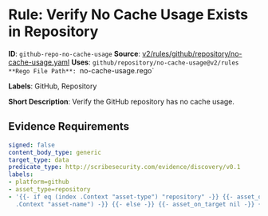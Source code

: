 # Rule: Verify No Cache Usage Exists in Repository

**ID**: `github-repo-no-cache-usage`
**Source**: [v2/rules/github/repository/no-cache-usage.yaml](https://github.com/scribe-public/sample-policies/v2/rules/github/repository/no-cache-usage.yaml)
**Uses**: `github/repository/no-cache-usage@v2/rules
**Rego File Path**: `no-cache-usage.rego`

**Labels**: GitHub, Repository

**Short Description**: Verify the GitHub repository has no cache usage.

## Evidence Requirements

```yaml
signed: false
content_body_type: generic
target_type: data
predicate_type: http://scribesecurity.com/evidence/discovery/v0.1
labels:
- platform=github
- asset_type=repository
- '{{- if eq (index .Context "asset-type") "repository" -}} {{- asset_on_target (index
  .Context "asset-name") -}} {{- else -}} {{- asset_on_target nil -}} {{- end -}}'
```

